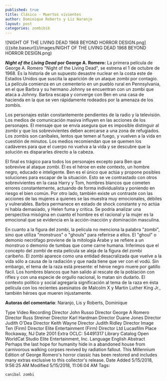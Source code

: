 ```yaml
---
published: true
title: Clásico - Muertos vivientes
author: Dominique Roberts y Liz Naranjo
layout: post
categories: zombibib
---
```


![NIGHT OF THE LIVING DEAD 1968 BEYOND HORROR DESIGN.png]({{site.baseurl}}/images/NIGHT OF THE LIVING DEAD 1968 BEYOND HORROR DESIGN.png)

**_Night of the Living Dead_ por George A. Romero:** La primera película de George A. Romero "Night of the Living Dead", se estrena el 1 de octubre de 1968. Es la historia de un supuesto desastre nuclear en la costa este de Estados Unidos que suscita la aparición de un ataque zombi por contagio. La película comienza en un cementerio en un pueblo rural en Pennsylvania, en el que Barbra y su hermano Johnny se encuentran con un zombi que ataca a Johnny. Barbra escapa y converge con Ben en una casa de hacienda en la que se ven rápidamente rodeados por la amenaza de los zombis.

Los personajes están constantemente pendientes de la radio y la televisión. Los medios de comunicación masiva influyen en las acciones de los personajes. El mensaje que se envía asegura que es imposible distinguir al zombi y que los sobrevivientes deben acercarse a una zona de refugiados. Los zombis son caníbales, lentos que temen al fuego, y vuelven a la vida en cuestión de minutos. Los medios recomiendan que se quemen los cadáveres para que el cuerpo no vuelva a la vida y se descubre que la solución es dispararles directo a la cabeza.

El final es trágico para todos los personajes excepto para Ben que sobrevive al ataque zombi. Él es el héroe en este contexto, un hombre negro, educado e inteligente. Ben es el único que actúa y propone posibles soluciones para escapar de la situación. Esto se ve contrastado con otros sobrevivientes en la casa Harry y Tom, hombres blancos que cometen errores constantemente, actuando de forma individualista y poniendo en riesgo el bien común. Por otro lado, también existe un contraste con las acciones de las mujeres a quienes se las muestra muy emocionales, débiles y vulnerables. Barbra permanece en estado de shock constante y no actúa ni habla demasiado, y Helen fuma y critica. Se podría analizar una perspectiva misógina en cuanto el hombre es el racional y la mujer es la emocional que se evidencia en la acción-inacción y dominación masculina.

En cuanto a la figura del zombi, la película no menciona la palabra "zombi", sino que utiliza "monstruos" o "ghouls" para referirse a ellos. El "ghoul" o demonio necrófago proviene de la mitología Árabe y se refiere a un monstruo o demonio de tumbas que come carne humana. Inferimos que el concepto del zombi de esta película se aleja de la figura del zombi caribeño. El zombi aparece como una entidad desacralizada que vuelve a la vida sólo a causa de la radiación y que nada tiene que ver con el vodú. Sin embargo, el tema de la raza está presente: el héroe negro muere por gatillo fácil. Los hombres blancos que han salido al rescate de la población con rifles y con una especie de orgullo nacional, lo matan sin dudarlo. El contexto político y social agregaría significación al tema de la raza en ésta película con los recientes asesinatos de Malcolm X y Martin Luther King Jr., también héroes que mueren injustamente.

**Autoras del comentario**: Naranjo, Lis y Roberts, Dominique

Type 	Video Recording
Director 	John Russo
Director 	George A Romero
Director 	Russ Streiner
Director 	Karl Hardman
Director 	Duane Jones
Director 	Judith O'Dea
Director 	Keith Wayne
Director 	Judith Ridley
Director 	Image Ten (Firm)
Director 	Elite Entertainment (Firm)
Director 	Ltd Lucasfilm
Place 	Rockaway, NJ
Date 	2001
Extra 	OCLC: 54491317
Library Catalog 	Open WorldCat
Studio 	Elite Entertainment, Inc.
Language 	English
Abstract 	Perhaps the last hope for humanity hide in a abandoned house from carnivorous walking corpses revived by radiation fallout. This Millennium Edition of George Romero's horror classic has been restored and includes many extras exclusive to this collector's release.
Date Added 	5/15/2018, 9:56:25 AM
Modified 	5/15/2018, 11:06:04 AM
Tags:

    caníbal zombi
